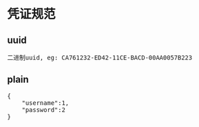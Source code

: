 # 凭证规范
## uuid
<pre>
二进制uuid, eg: CA761232-ED42-11CE-BACD-00AA0057B223 
</pre>
## plain
<pre>
{
	"username":1,
	"password":2
}
</pre>
